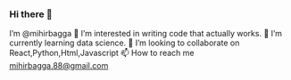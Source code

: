 ### Hi there 👋
 I’m @mihirbagga
👀 I’m interested in writing code that actually works.
🌱 I’m currently learning data science.
💞️ I’m looking to collaborate on React,Python,Html,Javascript
📫 How to reach me mihirbagga.88@gmail.com
